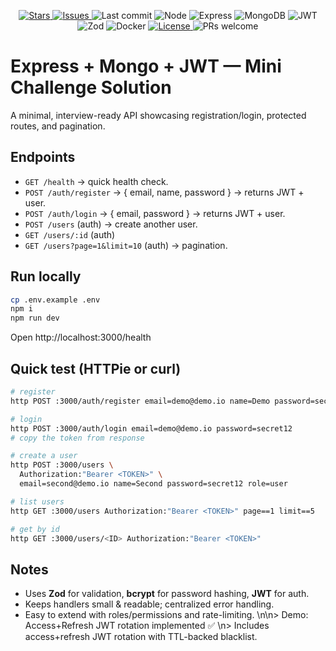 <p align="center">
  <a href="https://github.com/OrcnTester/express-mongo-jwt-sample">
    <img alt="Stars" src="https://img.shields.io/github/stars/OrcnTester/express-mongo-jwt-sample?style=flat-square">
  </a>
  <a href="https://github.com/OrcnTester/express-mongo-jwt-sample/issues">
    <img alt="Issues" src="https://img.shields.io/github/issues/OrcnTester/express-mongo-jwt-sample?style=flat-square">
  </a>
  <img alt="Last commit" src="https://img.shields.io/github/last-commit/OrcnTester/express-mongo-jwt-sample?style=flat-square">
  <img alt="Node" src="https://img.shields.io/badge/node-20.x-339933?logo=node.js&logoColor=white&style=flat-square">
  <img alt="Express" src="https://img.shields.io/badge/express-4.x-black?logo=express&logoColor=white&style=flat-square">
  <img alt="MongoDB" src="https://img.shields.io/badge/mongodb-6.x-47A248?logo=mongodb&logoColor=white&style=flat-square">
  <img alt="JWT" src="https://img.shields.io/badge/JWT-auth-000000?logo=jsonwebtokens&logoColor=white&style=flat-square">
  <img alt="Zod" src="https://img.shields.io/badge/zod-validation-3E67B1?style=flat-square">
  <img alt="Docker" src="https://img.shields.io/badge/docker-ready-0db7ed?logo=docker&logoColor=white&style=flat-square">
  <a href="LICENSE">
    <img alt="License" src="https://img.shields.io/badge/license-MIT-green?style=flat-square">
  </a>
  <img alt="PRs welcome" src="https://img.shields.io/badge/PRs-welcome-brightgreen?style=flat-square">
</p>


# Express + Mongo + JWT — Mini Challenge Solution

A minimal, interview-ready API showcasing registration/login, protected routes, and pagination.

## Endpoints
- `GET /health` → quick health check.
- `POST /auth/register` → { email, name, password } → returns JWT + user.
- `POST /auth/login` → { email, password } → returns JWT + user.
- `POST /users` (auth) → create another user.
- `GET /users/:id` (auth)
- `GET /users?page=1&limit=10` (auth) → pagination.

## Run locally
```bash
cp .env.example .env
npm i
npm run dev
```
Open http://localhost:3000/health

## Quick test (HTTPie or curl)
```bash
# register
http POST :3000/auth/register email=demo@demo.io name=Demo password=secret12

# login
http POST :3000/auth/login email=demo@demo.io password=secret12
# copy the token from response

# create a user
http POST :3000/users \
  Authorization:"Bearer <TOKEN>" \
  email=second@demo.io name=Second password=secret12 role=user

# list users
http GET :3000/users Authorization:"Bearer <TOKEN>" page==1 limit==5

# get by id
http GET :3000/users/<ID> Authorization:"Bearer <TOKEN>"
```

## Notes
- Uses **Zod** for validation, **bcrypt** for password hashing, **JWT** for auth.
- Keeps handlers small & readable; centralized error handling.
- Easy to extend with roles/permissions and rate-limiting.
\n\n> Demo: Access+Refresh JWT rotation implemented ✅
\n> Includes access+refresh JWT rotation with TTL-backed blacklist.
